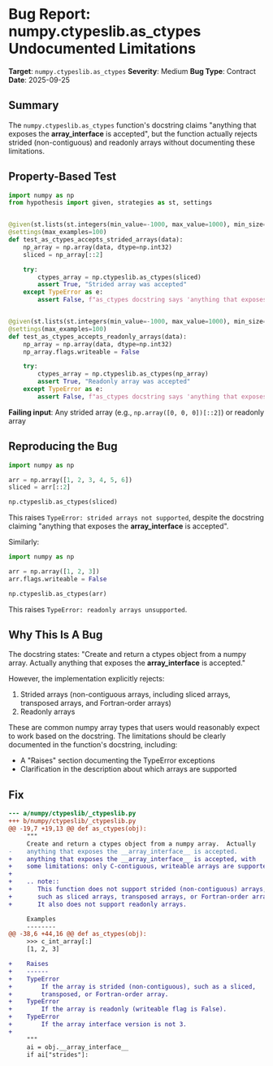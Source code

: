 # Bug Report: numpy.ctypeslib.as_ctypes Undocumented Limitations

**Target**: `numpy.ctypeslib.as_ctypes`
**Severity**: Medium
**Bug Type**: Contract
**Date**: 2025-09-25

## Summary

The `numpy.ctypeslib.as_ctypes` function's docstring claims "anything that exposes the __array_interface__ is accepted", but the function actually rejects strided (non-contiguous) and readonly arrays without documenting these limitations.

## Property-Based Test

```python
import numpy as np
from hypothesis import given, strategies as st, settings


@given(st.lists(st.integers(min_value=-1000, max_value=1000), min_size=2, max_size=100))
@settings(max_examples=100)
def test_as_ctypes_accepts_strided_arrays(data):
    np_array = np.array(data, dtype=np.int32)
    sliced = np_array[::2]

    try:
        ctypes_array = np.ctypeslib.as_ctypes(sliced)
        assert True, "Strided array was accepted"
    except TypeError as e:
        assert False, f"as_ctypes docstring says 'anything that exposes __array_interface__ is accepted', but strided arrays are rejected: {e}"


@given(st.lists(st.integers(min_value=-1000, max_value=1000), min_size=1, max_size=100))
@settings(max_examples=100)
def test_as_ctypes_accepts_readonly_arrays(data):
    np_array = np.array(data, dtype=np.int32)
    np_array.flags.writeable = False

    try:
        ctypes_array = np.ctypeslib.as_ctypes(np_array)
        assert True, "Readonly array was accepted"
    except TypeError as e:
        assert False, f"as_ctypes docstring says 'anything that exposes __array_interface__ is accepted', but readonly arrays are rejected: {e}"
```

**Failing input**: Any strided array (e.g., `np.array([0, 0, 0])[::2]`) or readonly array

## Reproducing the Bug

```python
import numpy as np

arr = np.array([1, 2, 3, 4, 5, 6])
sliced = arr[::2]

np.ctypeslib.as_ctypes(sliced)
```

This raises `TypeError: strided arrays not supported`, despite the docstring claiming "anything that exposes the __array_interface__ is accepted".

Similarly:

```python
import numpy as np

arr = np.array([1, 2, 3])
arr.flags.writeable = False

np.ctypeslib.as_ctypes(arr)
```

This raises `TypeError: readonly arrays unsupported`.

## Why This Is A Bug

The docstring states: "Create and return a ctypes object from a numpy array. Actually anything that exposes the __array_interface__ is accepted."

However, the implementation explicitly rejects:
1. Strided arrays (non-contiguous arrays, including sliced arrays, transposed arrays, and Fortran-order arrays)
2. Readonly arrays

These are common numpy array types that users would reasonably expect to work based on the docstring. The limitations should be clearly documented in the function's docstring, including:
- A "Raises" section documenting the TypeError exceptions
- Clarification in the description about which arrays are supported

## Fix

```diff
--- a/numpy/ctypeslib/_ctypeslib.py
+++ b/numpy/ctypeslib/_ctypeslib.py
@@ -19,7 +19,13 @@ def as_ctypes(obj):
     """
     Create and return a ctypes object from a numpy array.  Actually
-    anything that exposes the __array_interface__ is accepted.
+    anything that exposes the __array_interface__ is accepted, with
+    some limitations: only C-contiguous, writeable arrays are supported.
+
+    .. note::
+       This function does not support strided (non-contiguous) arrays,
+       such as sliced arrays, transposed arrays, or Fortran-order arrays.
+       It also does not support readonly arrays.

     Examples
     --------
@@ -38,6 +44,16 @@ def as_ctypes(obj):
     >>> c_int_array[:]
     [1, 2, 3]

+    Raises
+    ------
+    TypeError
+        If the array is strided (non-contiguous), such as a sliced,
+        transposed, or Fortran-order array.
+    TypeError
+        If the array is readonly (writeable flag is False).
+    TypeError
+        If the array interface version is not 3.
+
     """
     ai = obj.__array_interface__
     if ai["strides"]: